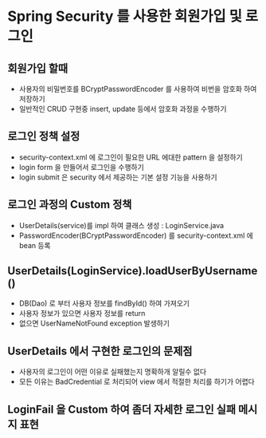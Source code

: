 # Spring Security 를  사용한 회원가입 및 로그인 

## 회원가입 할때
* 사용자의 비밀번호를 BCryptPasswordEncoder 를 사용하여 비번을 암호화 하여 저장하기
* 일반적인 CRUD 구현중 insert, update 등에서 암호화 과정을 수행하기

## 로그인 정책 설정
* security-context.xml 에 로그인이 필요한 URL 에대한 pattern 을 설정하기
* login form 을 만들어서 로그인을 수행하기
* login submit 은 security 에서 제공하는 기본 설정 기능을 사용하기

## 로그인 과정의 Custom 정책
* UserDetails(service)를 impl 하여 클래스 생성 : LoginService.java
* PasswordEncoder(BCryptPasswordEncoder) 를 security-context.xml 에 bean 등록

## UserDetails(LoginService).loadUserByUsername()
* DB(Dao) 로 부터 사용자 정보를 findById() 하여 가져오기
* 사용자 정보가 있으면 사용자 정보를 return
* 없으면 UserNameNotFound exception 발생하기

## UserDetails 에서 구현한 로그인의 문제점
* 사용자의 로그인이 어떤 이유로 실패했는지 명확하개 알릴수 없다
* 모든 이유는 BadCredential 로 처리되어 view 에서 적절한 처리를 하기가 어렵다

## LoginFail 을 Custom 하여 좀더 자세한 로그인 실패 메시지 표현



